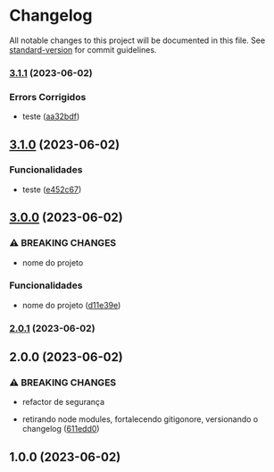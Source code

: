 # Changelog

All notable changes to this project will be documented in this file. See [standard-version](https://github.com/conventional-changelog/standard-version) for commit guidelines.

### [3.1.1](https://github.com/FabianaTavares/loiane.curso.angular24e5/compare/v3.1.0...v3.1.1) (2023-06-02)


### Errors Corrigidos

* teste ([aa32bdf](https://github.com/FabianaTavares/loiane.curso.angular24e5/commit/aa32bdfd6d63d0fd1492cd3e859e1b70cfb017c7))

## [3.1.0](https://github.com/FabianaTavares/loiane.curso.angular24e5/compare/v3.0.0...v3.1.0) (2023-06-02)


### Funcionalidades

* teste ([e452c67](https://github.com/FabianaTavares/loiane.curso.angular24e5/commit/e452c6770263b73d6670ededb856108b5d78f454))

## [3.0.0](https://github.com/FabianaTavares/loiane.curso.angular24e5/compare/v2.0.1...v3.0.0) (2023-06-02)


### ⚠ BREAKING CHANGES

* nome do projeto

### Funcionalidades

* nome do projeto ([d11e39e](https://github.com/FabianaTavares/loiane.curso.angular24e5/commit/d11e39e3c931b41db475a353e4953beee26594cd))

### [2.0.1](https://github.com/FabianaTavares/loiane.curso.angular24e5/compare/v2.0.0...v2.0.1) (2023-06-02)

## 2.0.0 (2023-06-02)


### ⚠ BREAKING CHANGES

* refactor de segurança

* retirando node modules, fortalecendo gitigonore, versionando o changelog ([611edd0](https://github.com/FabianaTavares/loiane.curso.angular24e5/commit/611edd02994aa3388a090e6888119d727e318e20))

## 1.0.0 (2023-06-02)
